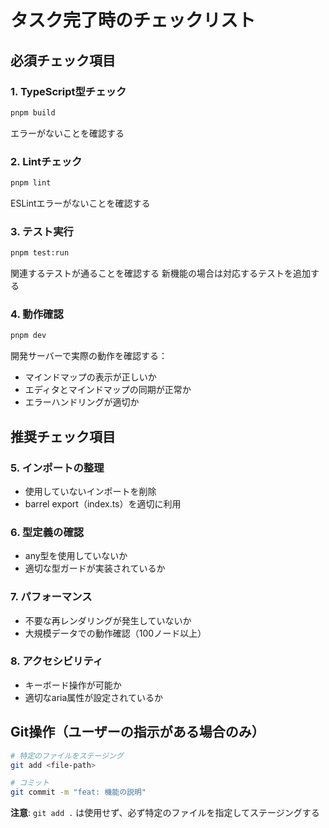 # タスク完了時のチェックリスト

## 必須チェック項目

### 1. TypeScript型チェック
```bash
pnpm build
```
エラーがないことを確認する

### 2. Lintチェック
```bash
pnpm lint
```
ESLintエラーがないことを確認する

### 3. テスト実行
```bash
pnpm test:run
```
関連するテストが通ることを確認する
新機能の場合は対応するテストを追加する

### 4. 動作確認
```bash
pnpm dev
```
開発サーバーで実際の動作を確認する：
- マインドマップの表示が正しいか
- エディタとマインドマップの同期が正常か
- エラーハンドリングが適切か

## 推奨チェック項目

### 5. インポートの整理
- 使用していないインポートを削除
- barrel export（index.ts）を適切に利用

### 6. 型定義の確認
- any型を使用していないか
- 適切な型ガードが実装されているか

### 7. パフォーマンス
- 不要な再レンダリングが発生していないか
- 大規模データでの動作確認（100ノード以上）

### 8. アクセシビリティ
- キーボード操作が可能か
- 適切なaria属性が設定されているか

## Git操作（ユーザーの指示がある場合のみ）
```bash
# 特定のファイルをステージング
git add <file-path>

# コミット
git commit -m "feat: 機能の説明"
```

**注意**: `git add .` は使用せず、必ず特定のファイルを指定してステージングする